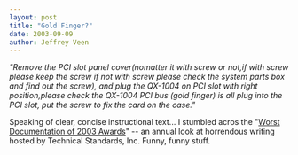 ```yaml
---
layout: post
title: "Gold Finger?"
date: 2003-09-09
author: Jeffrey Veen
---
```

<cite>"Remove the PCI slot panel cover(nomatter it with screw or not,if with screw please keep the screw if not with screw please check the system parts box and find out the screw), and plug the QX-1004 on PCI slot with right position,please check the QX-1004 PCI bus (gold finger) is all plug into the PCI slot, put the screw to fix the card on the case."</cite>

Speaking of clear, concise instructional text... I stumbled acros the "<a href="http://www.tecstandards.com/2003winner.htm">Worst Documentation of 2003 Awards</a>" -- an annual look at horrendous writing hosted by Technical Standards, Inc. Funny, funny stuff.

